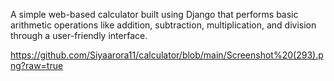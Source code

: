 A simple web-based calculator built using Django that performs basic arithmetic operations like addition, subtraction, multiplication, and division through a user-friendly interface.


https://github.com/Siyaarora11/calculator/blob/main/Screenshot%20(293).png?raw=true
